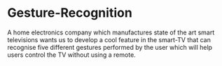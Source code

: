 # Gesture-Recognition
A home electronics company which manufactures state of the art smart televisions wants us to develop a cool feature in the smart-TV that can recognise five different gestures performed by the user which will help users control the TV without using a remote.
